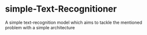 # simple-Text-Recognitioner
A simple text-recognition model which aims to tackle the mentioned problem with a simple architecture
